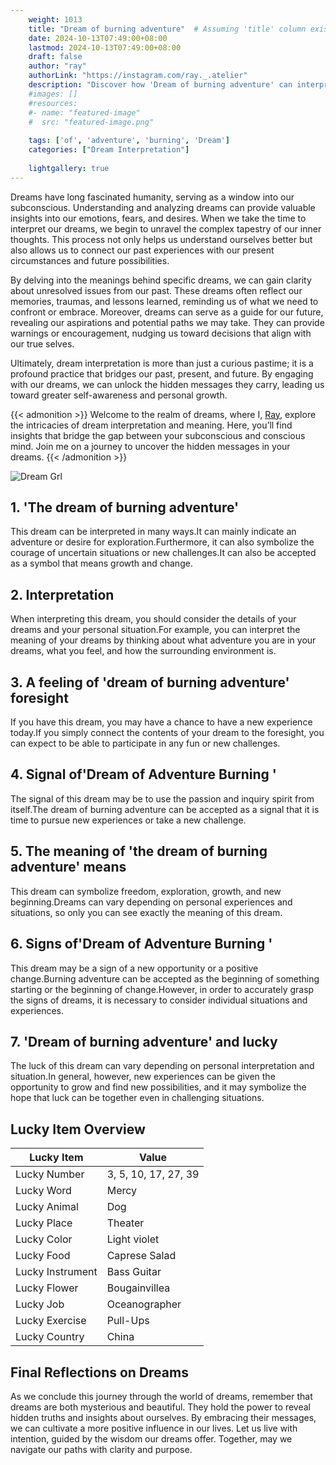 ```yaml
---
    weight: 1013
    title: "Dream of burning adventure"  # Assuming 'title' column exists
    date: 2024-10-13T07:49:00+08:00
    lastmod: 2024-10-13T07:49:00+08:00
    draft: false
    author: "ray"
    authorLink: "https://instagram.com/ray._.atelier"
    description: "Discover how 'Dream of burning adventure' can interpret your future and uncover its significant meanings in your life."
    #images: []
    #resources:
    #- name: "featured-image"
    #  src: "featured-image.png"
    
    tags: ['of', 'adventure', 'burning', 'Dream']
    categories: ["Dream Interpretation"]
    
    lightgallery: true
---
```

    
Dreams have long fascinated humanity, serving as a window into our subconscious. Understanding and analyzing dreams can provide valuable insights into our emotions, fears, and desires. When we take the time to interpret our dreams, we begin to unravel the complex tapestry of our inner thoughts. This process not only helps us understand ourselves better but also allows us to connect our past experiences with our present circumstances and future possibilities.

By delving into the meanings behind specific dreams, we can gain clarity about unresolved issues from our past. These dreams often reflect our memories, traumas, and lessons learned, reminding us of what we need to confront or embrace. Moreover, dreams can serve as a guide for our future, revealing our aspirations and potential paths we may take. They can provide warnings or encouragement, nudging us toward decisions that align with our true selves.

Ultimately, dream interpretation is more than just a curious pastime; it is a profound practice that bridges our past, present, and future. By engaging with our dreams, we can unlock the hidden messages they carry, leading us toward greater self-awareness and personal growth.

{{< admonition >}}
Welcome to the realm of dreams, where I, [Ray](https://instagram.com/ray._.atelier), explore the intricacies of dream interpretation and meaning. Here, you’ll find insights that bridge the gap between your subconscious and conscious mind. Join me on a journey to uncover the hidden messages in your dreams.
{{< /admonition >}}

![Dream Grl](https://cdn.pixabay.com/photo/2017/11/02/03/35/gothic-2910057_1280.jpg "Dream Grl")

## 1. 'The dream of burning adventure'
This dream can be interpreted in many ways.It can mainly indicate an adventure or desire for exploration.Furthermore, it can also symbolize the courage of uncertain situations or new challenges.It can also be accepted as a symbol that means growth and change.

## 2. Interpretation
When interpreting this dream, you should consider the details of your dreams and your personal situation.For example, you can interpret the meaning of your dreams by thinking about what adventure you are in your dreams, what you feel, and how the surrounding environment is.

## 3. A feeling of 'dream of burning adventure' foresight
If you have this dream, you may have a chance to have a new experience today.If you simply connect the contents of your dream to the foresight, you can expect to be able to participate in any fun or new challenges.

## 4. Signal of'Dream of Adventure Burning '
The signal of this dream may be to use the passion and inquiry spirit from itself.The dream of burning adventure can be accepted as a signal that it is time to pursue new experiences or take a new challenge.

## 5. The meaning of 'the dream of burning adventure' means
This dream can symbolize freedom, exploration, growth, and new beginning.Dreams can vary depending on personal experiences and situations, so only you can see exactly the meaning of this dream.

## 6. Signs of'Dream of Adventure Burning '
This dream may be a sign of a new opportunity or a positive change.Burning adventure can be accepted as the beginning of something starting or the beginning of change.However, in order to accurately grasp the signs of dreams, it is necessary to consider individual situations and experiences.

## 7. 'Dream of burning adventure' and lucky
The luck of this dream can vary depending on personal interpretation and situation.In general, however, new experiences can be given the opportunity to grow and find new possibilities, and it may symbolize the hope that luck can be together even in challenging situations.

## Lucky Item Overview
| Lucky Item          | Value              |
|---------------|--------------------|
| Lucky Number        | 3, 5, 10, 17, 27, 39  |
| Lucky Word          | Mercy |
| Lucky Animal        | Dog |
| Lucky Place         | Theater     |
| Lucky Color         | Light violet     |
| Lucky Food          | Caprese Salad      |
| Lucky Instrument    | Bass Guitar |
| Lucky Flower        | Bougainvillea    |
| Lucky Job           | Oceanographer       |
| Lucky Exercise      | Pull-Ups  |
| Lucky Country       | China    |


##  Final Reflections on Dreams

As we conclude this journey through the world of dreams, remember that dreams are both mysterious and beautiful. They hold the power to reveal hidden truths and insights about ourselves. By embracing their messages, we can cultivate a more positive influence in our lives. Let us live with intention, guided by the wisdom our dreams offer. Together, may we navigate our paths with clarity and purpose.
